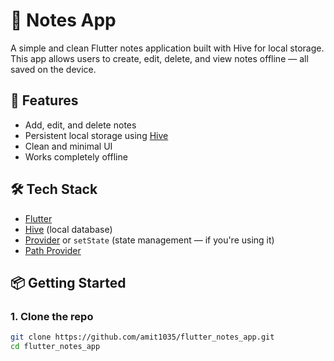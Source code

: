 # 📝 Notes App

A simple and clean Flutter notes application built with Hive for local storage. This app allows users to create, edit, delete, and view notes offline — all saved on the device.

## 🚀 Features

- Add, edit, and delete notes
- Persistent local storage using [Hive](https://pub.dev/packages/hive)
- Clean and minimal UI
- Works completely offline

## 🛠️ Tech Stack

- [Flutter](https://flutter.dev/)
- [Hive](https://pub.dev/packages/hive) (local database)
- [Provider](https://pub.dev/packages/provider) or `setState` (state management — if you're using it)
- [Path Provider](https://pub.dev/packages/path_provider)

## 📦 Getting Started

### 1. Clone the repo

```bash
git clone https://github.com/amit1035/flutter_notes_app.git
cd flutter_notes_app

